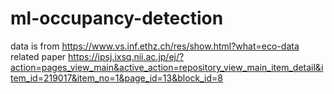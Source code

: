 # ml-occupancy-detection
data is from https://www.vs.inf.ethz.ch/res/show.html?what=eco-data
related paper https://ipsj.ixsq.nii.ac.jp/ej/?action=pages_view_main&active_action=repository_view_main_item_detail&item_id=219017&item_no=1&page_id=13&block_id=8
